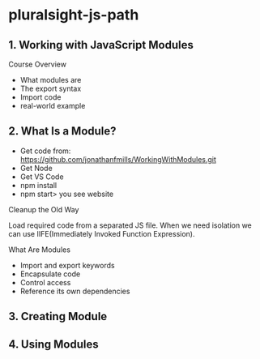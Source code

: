 # pluralsight-js-path
## 1. Working with JavaScript Modules

Course Overview
- What modules are
- The export syntax
- Import code
- real-world example

## 2. What Is a Module?

- Get code from: https://github.com/jonathanfmills/WorkingWithModules.git
- Get Node
- Get VS Code
- npm install
- npm start> you see website

Cleanup the Old Way

Load required code from a separated JS file. When we need isolation we can use IIFE(Immediately Invoked Function Expression).

What Are Modules
- Import and export keywords
- Encapsulate code
- Control access
- Reference its own dependencies

## 3. Creating Module

## 4. Using Modules


